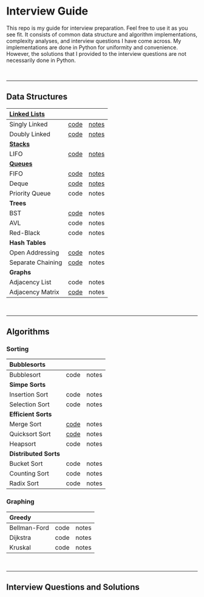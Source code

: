 # Interview Guide

This repo is my guide for interview preparation. Feel free to use it as you see fit. It consists of common data structure and algorithm implementations, complexity analyses, and interview questions I have come across. My implementations are done in Python for uniformity and convenience. However, the solutions that I provided to the interview questions are not necessarily done in Python. 

<br />

--------------------------------


## Data Structures

|**[Linked Lists](https://github.com/arlieu/interview-guide/wiki/Data-Structures#linked-lists)**|||
|:---|:---|:---|
|Singly Linked|[code](https://github.com/arlieu/interview-prep/blob/master/data-structures/linked-lists/singly-linked.py)|[notes](https://github.com/arlieu/interview-guide/wiki/Data-Structures#singly-linked-list)|
|Doubly Linked|[code](https://github.com/arlieu/interview-guide/blob/master/data-structures/linked-lists/doubly-linked.py)|[notes](https://github.com/arlieu/interview-guide/wiki/Data-Structures#doubly-linked-list)|
|**[Stacks](https://github.com/arlieu/interview-guide/wiki/Data-Structures#stacks)**|||
|LIFO|[code](https://github.com/arlieu/interview-prep/blob/master/data-structures/stacks/LIFO.py)|[notes](https://github.com/arlieu/interview-guide/wiki/Data-Structures#stacks)|
|**[Queues](https://github.com/arlieu/interview-guide/wiki/Data-Structures#queues)**|||
|FIFO|[code](https://github.com/arlieu/interview-prep/blob/master/data-structures/queues/FIFO.py)|[notes](https://github.com/arlieu/interview-guide/wiki/Data-Structures#fifo)|
|Deque|[code](https://github.com/arlieu/interview-guide/blob/master/data-structures/queues/deque.py)|[notes](https://github.com/arlieu/interview-guide/wiki/Data-Structures#deque)|
|Priority Queue|code|notes|
|**Trees**|||
|BST|[code](https://github.com/arlieu/interview-guide/blob/master/data-structures/trees/bst.py)|notes|
|AVL|code|notes|
|Red-Black|code|notes|
|**Hash Tables**|||
|Open Addressing|[code](https://github.com/arlieu/interview-guide/blob/master/data-structures/hash-tables/open-addressing)|notes|
|Separate Chaining|[code](https://github.com/arlieu/interview-guide/blob/master/data-structures/hash-tables/separate-chaining.py)|notes|
|**Graphs**|||
|Adjacency List|code|notes|
|Adjacency Matrix|[code](https://github.com/arlieu/interview-guide/blob/master/data-structures/graphs/adjacency-matrix.py)|notes|

<br />

-------------------------


## Algorithms

### Sorting 

|**Bubblesorts**|||
|:---|:---|:---|
|Bubblesort|code|notes|
|**Simpe Sorts**|||
|Insertion Sort|code|notes|
|Selection Sort|code|notes|
|**Efficient Sorts**|||
|Merge Sort|[code](https://github.com/arlieu/interview-guide/blob/master/algorithms/sorting/efficient/merge-sort.py)|notes|
|Quicksort Sort|[code](https://github.com/arlieu/interview-guide/blob/master/algorithms/sorting/efficient/quick-sort.py)|notes|
|Heapsort|code|notes|
|**Distributed Sorts**|||
|Bucket Sort|code|notes|
|Counting Sort|code|notes|
|Radix Sort|code|notes|

### Graphing

|**Greedy**|||
|:---|:---|:---|
|Bellman-Ford|code|notes|
|Dijkstra|code|notes|
|Kruskal|code|notes|

<br />

----------------------------------


## Interview Questions and Solutions
